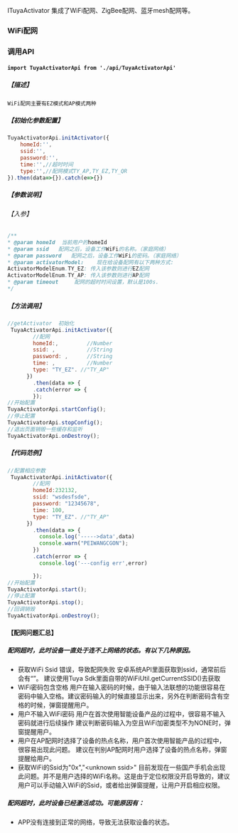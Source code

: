 ITuyaActivator 集成了WiFi配网、ZigBee配网、蓝牙mesh配网等。

### WiFi配网  
### 调用API
#### `import TuyaActivatorApi from './api/TuyaActivatorApi'`

##### 【描述】

```
WiFi配网主要有EZ模式和AP模式两种
```

##### 【初始化参数配置】

```js
TuyaActivatorApi.initActivator({
	homeId:'',
	ssid:'',
	password:'',
	time:'',//超时时间
	type:'',//配网模式TY_AP,TY_EZ,TY_QR
}).then(data=>{}).catch(e=>{})
```

##### 【参数说明】

###### 【入参】

```java
/**
* @param homeId  当前用户的homeId
* @param ssid   配网之后，设备工作WiFi的名称。（家庭网络）
* @param password   配网之后，设备工作WiFi的密码。（家庭网络）
* @param activatorModel:	现在给设备配网有以下两种方式:
ActivatorModelEnum.TY_EZ: 传入该参数则进行EZ配网
ActivatorModelEnum.TY_AP: 传入该参数则进行AP配网
* @param timeout     配网的超时时间设置，默认是100s.
*/
```



##### 【方法调用】

```js
//getActivator  初始化
 TuyaActivatorApi.initActivator({
        //配网
        homeId:,         //Number
        ssid: ,          //String
        password: ,      //String
        time: ,          //Number
        type: "TY_EZ". //"TY_AP"
      })
        .then(data => {
        .catch(error => {
        });
//开始配置
TuyaActivatorApi.startConfig();
//停止配置
TuyaActivatorApi.stopConfig();
//退出页面销毁一些缓存和监听
TuyaActivatorApi.onDestroy();
```

##### 【代码范例】

```js
//配置相应参数
 TuyaActivatorApi.initActivator({
        //配网
        homeId:232132,   
        ssid: "wsdesfsde",
        password: "12345678",
        time: 100,
        type: "TY_EZ". //"TY_AP"
      })
        .then(data => {
          console.log('----->data',data)
          console.warn("PEIWANGCGON");
        })
        .catch(error => {
          console.log('---config err',error)

        });
//开始配置
TuyaActivatorApi.start();
//停止配置
TuyaActivatorApi.stop();
//回调销毁
TuyaActivatorApi.onDestroy();
```

#### 【配网问题汇总】

##### 配网超时，此时设备一直处于连不上网络的状态。有以下几种原因。

- 获取WiFi Ssid 错误，导致配网失败
	安卓系统API里面获取到ssid，通常前后会有“”。
	建议使用Tuya Sdk里面自带的WiFiUtil.getCurrentSSID()去获取
- WiFi密码包含空格
	用户在输入密码的时候，由于输入法联想的功能很容易在密码中输入空格。建议密码输入的时候直接显示出来，另外在判断密码含有空格的时候，弹窗提醒用户。
- 用户不输入WiFi密码
	用户在首次使用智能设备产品的过程中，很容易不输入密码就进行后续操作
	建议判断密码输入为空且WiFi加密类型不为NONE时，弹窗提醒用户。
- 用户在AP配网时选择了设备的热点名称，用户首次使用智能产品的过程中，很容易出现此问题。
	建议在判别AP配网时用户选择了设备的热点名称，弹窗提醒给用户。
- 获取WiFi的Ssid为"0x","\<unknown ssid\>"
	目前发现在一些国产手机会出现此问题。并不是用户选择的WiFi名称。这是由于定位权限没开启导致的，建议用户可以手动输入WiFi的Ssid，或者给出弹窗提醒，让用户开启相应权限。

##### 配网超时，此时设备已经激活成功。可能原因有：

- APP没有连接到正常的网络，导致无法获取设备的状态。

